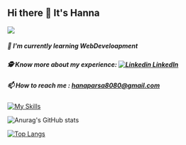   ## Hi there 👋 It's Hanna
   

 ![](https://komarev.com/ghpvc/?username=HannaParsa&color=ff69b4)
  ##### 🌱 I'm currently learning WebDeveloapment
  ##### 🕵️ Know more about my experience: [![Linkedin](https://i.stack.imgur.com/gVE0j.png) LinkedIn](https://www.linkedin.com/in/hanna-parsa-202a9924a)
  ##### 📫 How to reach me : hanaparsa8080@gmail.com   

[![My Skills](https://skillicons.dev/icons?i=dotnet,js,jquery,cs,html,css,py,java,react,go,cpp,c,visualstudio,vscode,idea,bootstrap,mysql,git,postman)](https://skillicons.dev)

![Anurag's GitHub stats](https://github-readme-stats.vercel.app/api?username=HannaParsa&count_private=true&theme=highcontrast)


[![Top Langs](https://github-readme-stats.vercel.app/api/top-langs/?username=HannaParsa&hide_progress=true&theme=highcontrast)](https://github.com/anuraghazra/github-readme-stats)


<!--
**HannaParsa/HannaParsa** is a ✨ _special_ ✨ repository because its `README.md` (this file) appears on your GitHub profile.

*** It's Hanna Parsa and I'm currently learning***


